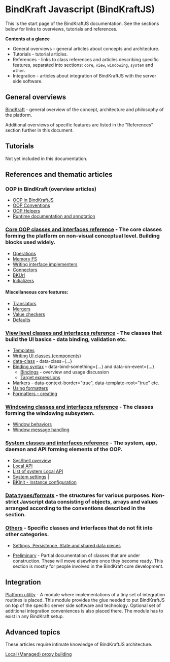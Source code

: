 # BindKraft Javascript (BindKraftJS)

This is the start page of the BindKraftJS documentation. See the sections below for links to overviews, tutorials and references.

**Contents at a glance**

- General overviews - general articles about concepts and architecture.
- Tutorials - tutorial articles.
- References - links to class references and articles describing specific features, separated into sections: `core`, `view`, `windowing`, `system` and `other`.
- Integration - articles about integration of BindKraftJS with the server side software.

## General overviews

[BindKraft](BindKraft.md) - general overview of the concept, architecture and philosophy of the platform.

Additional overviews of specific features are listed in the "References" section further in this document.

## Tutorials

Not yet included in this documentation.

## References and thematic articles

### OOP in BindKraft (overview articles)

* [OOP in BindKraftJS](OOP.md) 
* [OOP Conventions](OOPConventions.md) 
* [OOP Helpers](OOPHelpers.md) 
* [Runtime documentation and annotation](RuntimeSelfDoc.md)


### [Core OOP classes and interfaces reference](CoreClasses.md) - The core classes forming the platform on non-visual conceptual level. Building blocks used widely.

* [Operations](Operations.md) 
* [Memory FS](MemoryFS.md) 
* [Writing interface implementers](WritingInterfaceImplementers.md) 
* [Connectors](Connectors.md) 
* [BKUrl](BKUrl.md) 
* [Initializers](Initializers.md)

#### Miscellaneous core features: 

* [Translators](Translators.md) 
* [Mergers](Mergers.md) 
* [Value checkers](ValueCheckers.md)
* [Defaults](UsingDefaults.md)

### [View level classes and interfaces reference](ViewClasses.md) - The classes that build the UI basics - data binding, validation etc.

* [Templates](Templates.md) 
* [Writing UI classes (components)](UIClassesWritting.md)
* [data-class](DataClass.md) - data-class={...}
* [Binding syntax](BindingSyntax.md) - data-bind-something={...} and data-on-event={...}
    * [Bindings](Bindings.md) - overview and usage discussion
    * [Target expressions](Bindings.md#target-operation)
* [Markers](BindingSyntax/Markers.md) - data-context-border="true", data-template-root="true" etc.
* [Using formatters](UsingFormatters.md)
* [Formatters - creating](Formatters.md)

### [Windowing classes and interfaces reference](WindowingClasses.md) - The classes forming the windowing subsystem.

* [Window behaviors](Windowing/WindowBehaviors.md)
* [Window message handling](Windowing/WindowMessagesHandling.md)

### [System classes and interfaces reference](SystemClasses.md) - The system, app, daemon and API forming elements of the OOP.

* [SysShell overview](SysShell.md)
* [Local API](LocalAPIs.md)
* [List of system Local API](LocalAPIList.md)
* [System settings](SystemSettings.md) |
* [BKInit - instance configuration](BkInit.md)

### [Data types/formats](DataTypes/DataTypes.md) - the structures for various purposes. Non-strict Javscript data consisting of objects, arrays and values arranged according to the conventions described in the section.

### [Others](OtherClasses.md) - Specific classes and interfaces that do not fit into other categories.

* [Settings, Persistence, State and shared data pieces](Settings_Persistence_State_and_shared_data_pieces.md)

* [Preliminary](Preliminary.md) - Partial documentation of classes that are under construction. These will move elsewhere once they become ready. This section is mostly for people involved in the BindKraft core development.

## Integration

[Platform utility](PlatformUtility.md) - A module where implementations of a tiny set of integration routines is placed. This module provides the glue needed to put BindKraftJS on top of the specific server side software and technology. Optional set of additional integration conveniences is also placed there. The module has to exist in any BindKraft setup.

## Advanced topics

These articles require intimate knowledge of BindKraftJS architecture.

[Local (Managed) proxy building](Advanced/ManagedProxies.md)
